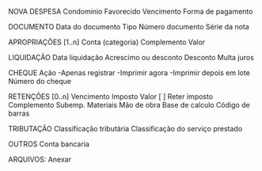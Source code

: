 NOVA DESPESA
Condominio
Favorecido
Vencimento
Forma de pagamento

DOCUMENTO
Data do documento
Tipo
Número documento
Série da nota

APROPRIAÇÕES [1..n]
Conta (categoria)
Complemento
Valor

LIQUIDAÇÃO
Data liquidação
Acrescimo ou desconto
Desconto
Multa
juros

CHEQUE
Ação
-Apenas registrar
-Imprimir agora
-Imprimir depois em lote
Número do cheque

RETENÇÕES [0..n]
Vencimento
Imposto
Valor
[ ] Reter imposto
Complemento
Subemp. 
Materiais
Mão de obra
Base de calculo
Código de barras

TRIBUTAÇÃO
Classificação tributária
Classificação do serviço prestado

OUTROS
Conta bancaria

ARQUIVOS:
Anexar
